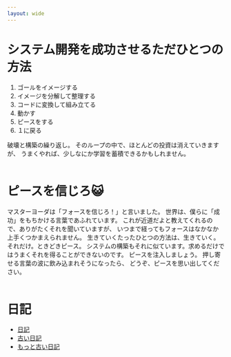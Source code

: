 ```yaml
---
layout: wide
---
```


# システム開発を成功させるただひとつの方法

1. ゴールをイメージする
1. イメージを分解して整理する
1. コードに変換して組み立てる
1. 動かす
1. ピースをする
1. １に戻る

破壊と構築の繰り返し。
そのループの中で、ほとんどの投資は消えていきますが、
うまくやれば、少しなにか学習を蓄積できるかもしれません。
<br/>
<br/>

# ピースを信じろ😺

マスターヨーダは「フォースを信じろ！」と言いました。
 世界は、僕らに「成功」をもちかける言葉であふれています。
これが近道だよと教えてくれるので、ありがたくそれを聞いていますが、
いつまで経ってもフォースはなかなか上手くつかまえられません。
生きていくたったひとつの方法は、生きていく。それだけ。ときどきピース。
システムの構築もそれに似ています。求めるだけではうまくそれを得ることができないのです。
ピースを注入しましょう。
 押し寄せる言葉の波に飲み込まれそうになったら、
どうぞ、ピースを思い出してください。
<br/>
<br/>

# 日記

 - [日記](https://bmop4.peace2.jp/blog/last )
 - [古い日記](https://nasu38yen.wordpress.com/)
 - [もっと古い日記](http://peaceb.cocolog-nifty.com/)
